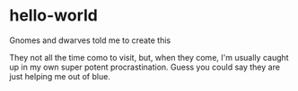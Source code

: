 # hello-world
Gnomes and dwarves told me to create this

They not all the time como to visit, but, when they come, I'm usually caught up in my own super potent procrastination.
Guess you could say they are just helping me out of blue.
